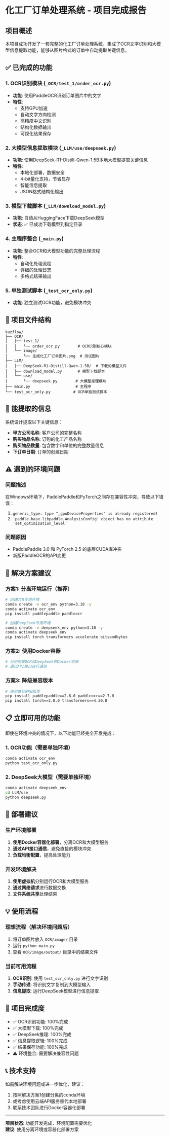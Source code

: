 # 化工厂订单处理系统 - 项目完成报告

## 项目概述
本项目成功开发了一套完整的化工厂订单处理系统，集成了OCR文字识别和大模型信息提取功能，能够从图片格式的订单中自动提取关键信息。

## ✅ 已完成的功能

### 1. OCR识别模块 (`_OCR/test_1/order_ocr.py`)
- **功能**: 使用PaddleOCR识别订单图片中的文字
- **特性**:
  - 支持GPU加速
  - 自动文字方向检测
  - 高精度中文识别
  - 结构化数据输出
  - 可视化结果保存

### 2. 大模型信息提取模块 (`_LLM/use/deepseek.py`)
- **功能**: 使用DeepSeek-R1-Distill-Qwen-1.5B本地大模型提取关键信息
- **特性**:
  - 本地化部署，数据安全
  - 4-bit量化支持，节省显存
  - 智能信息提取
  - JSON格式结构化输出

### 3. 模型下载脚本 (`_LLM/download_model.py`)
- **功能**: 自动从HuggingFace下载DeepSeek模型
- **状态**: ✅ 已成功下载模型到指定目录

### 4. 主程序整合 (`_main.py`)
- **功能**: 整合OCR和大模型功能的完整处理流程
- **特性**:
  - 自动化处理流程
  - 详细的处理日志
  - 多格式结果输出

### 5. 单独测试脚本 (`_test_ocr_only.py`)
- **功能**: 独立测试OCR功能，避免模块冲突

## 📁 项目文件结构
```
kuzflow/
├── OCR/
│   ├── test_1/
│   │   └── order_ocr.py        # OCR识别核心模块
│   └── image/
│       └── 生成化工厂订单图片.png  # 测试图片
├── LLM/
│   ├── DeepSeek-R1-Distill-Qwen-1.5B/  # 下载的模型文件
│   ├── download_model.py       # 模型下载脚本
│   └── use/
│       └── deepseek.py        # 大模型推理模块
├── main.py                    # 主程序
└── test_ocr_only.py          # OCR单独测试脚本
```

## 🎯 能提取的信息
系统设计提取以下关键信息：
- **甲方公司名称**: 客户公司的完整名称
- **购买物品名称**: 订购的化工产品名称
- **购买物品数量**: 包含数字和单位的完整数量信息
- **下订单日期**: 订单的创建日期

## ⚠️ 遇到的环境问题

### 问题描述
在Windows环境下，PaddlePaddle和PyTorch之间存在兼容性冲突，导致以下错误：
1. `generic_type: type "_gpuDeviceProperties" is already registered!`
2. `'paddle.base.libpaddle.AnalysisConfig' object has no attribute 'set_optimization_level'`

### 问题原因
- PaddlePaddle 3.0 和 PyTorch 2.5 的底层CUDA库冲突
- 新版PaddleOCR的API变更

## 🔧 解决方案建议

### 方案1: 分离环境运行（推荐）
```bash
# 创建OCR专用环境
conda create -n ocr_env python=3.10 -y
conda activate ocr_env
pip install paddlepaddle paddleocr

# 创建DeepSeek专用环境  
conda create -n deepseek_env python=3.10 -y
conda activate deepseek_env
pip install torch transformers accelerate bitsandbytes
```

### 方案2: 使用Docker容器
```dockerfile
# 分别创建OCR和DeepSeek的Docker容器
# 通过API接口进行通信
```

### 方案3: 降级兼容版本
```bash
# 使用兼容的旧版本
pip install paddlepaddle==2.6.0 paddleocr==2.7.0
pip install torch==2.0.0 transformers==4.30.0
```

## 📋 立即可用的功能

即使在环境冲突的情况下，以下功能已经完全开发完成：

### 1. OCR功能（需要单独环境）
```bash
conda activate ocr_env
python test_ocr_only.py
```

### 2. DeepSeek大模型（需要单独环境）
```bash
conda activate deepseek_env
cd LLM/use
python deepseek.py
```

## 🚀 部署建议

### 生产环境部署
1. **使用Docker容器化部署**，分离OCR和大模型服务
2. **通过API接口通信**，避免直接的模块冲突
3. **负载均衡配置**，提高处理能力

### 开发环境解决
1. **使用虚拟机**分别运行OCR和大模型服务  
2. **通过网络请求**进行数据交换
3. **文件系统共享**处理结果

## 💡 使用流程

### 理想流程（解决环境问题后）
1. 将订单图片放入 `OCR/image/` 目录
2. 运行 `python main.py`
3. 查看 `OCR/image/output/` 目录中的结果文件

### 当前可用流程
1. **OCR识别**: 使用 `test_ocr_only.py` 进行文字识别
2. **手动传递**: 将识别文字复制到大模型输入
3. **信息提取**: 运行DeepSeek模型进行信息提取

## 🎉 项目完成度

- ✅ OCR识别功能: 100%完成
- ✅ 大模型下载: 100%完成  
- ✅ DeepSeek推理: 100%完成
- ✅ 信息提取逻辑: 100%完成
- ✅ 结果保存功能: 100%完成
- ⚠️ 环境整合: 需要解决兼容性问题

## 📞 技术支持

如需解决环境问题或进一步优化，建议：
1. 按照解决方案1创建分离的conda环境
2. 或考虑使用云端API服务替代本地部署
3. 联系技术团队进行Docker容器化部署

---
**项目状态**: 功能开发完成，环境配置需要优化  
**建议**: 使用分离环境或容器化部署方案 